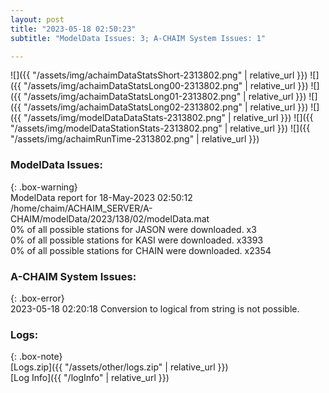 ```yaml
---
layout: post
title: "2023-05-18 02:50:23"
subtitle: "ModelData Issues: 3; A-CHAIM System Issues: 1"

---
```


![]({{ "/assets/img/achaimDataStatsShort-2313802.png" | relative_url }})
![]({{ "/assets/img/achaimDataStatsLong00-2313802.png" | relative_url }})
![]({{ "/assets/img/achaimDataStatsLong01-2313802.png" | relative_url }})
![]({{ "/assets/img/achaimDataStatsLong02-2313802.png" | relative_url }})
![]({{ "/assets/img/modelDataDataStats-2313802.png" | relative_url }})
![]({{ "/assets/img/modelDataStationStats-2313802.png" | relative_url }})
![]({{ "/assets/img/achaimRunTime-2313802.png" | relative_url }})


### ModelData Issues:  
  
{: .box-warning}  
 ModelData report for 18-May-2023 02:50:12   
 /home/chaim/ACHAIM_SERVER/A-CHAIM/modelData/2023/138/02/modelData.mat   
 0% of all possible stations for JASON were downloaded. x3   
 0% of all possible stations for KASI were downloaded. x3393   
 0% of all possible stations for CHAIN were downloaded. x2354   
  
### A-CHAIM System Issues:  
  
{: .box-error}  
2023-05-18 02:20:18 Conversion to logical from string is not possible.  

### Logs:  
  
{: .box-note}  
[Logs.zip]({{ "/assets/other/logs.zip" | relative_url }})  
[Log Info]({{ "/logInfo" | relative_url }})  
